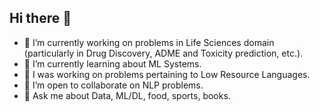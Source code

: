## Hi there 👋

- 🔭 I’m currently working on problems in Life Sciences domain (particularly in Drug Discovery, ADME and Toxicity prediction, etc.). 
- 🌱 I’m currently learning about ML Systems.
- 🤗 I was working on problems pertaining to Low Resource Languages.  
- 👯 I’m open to collaborate on NLP problems. 
- 💬 Ask me about Data, ML/DL, food, sports, books. 
